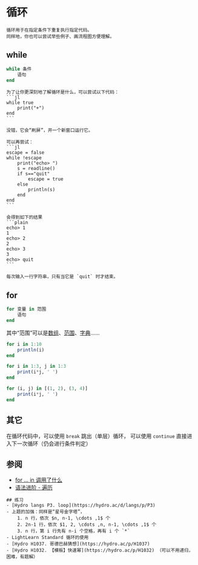 # 循环
```check newbie
循环用于在指定条件下重复执行指定代码。
同样地，你也可以尝试举些例子、画流程图方便理解。
```

## while
```jl
while 条件
    语句
end
```

``````check newbie
为了让你更深刻地了解循环是什么，可以尝试以下代码：
```jl
while true
    print("+")
end
```

没错，它会“刷屏”，开一个新窗口运行它。

可以再尝试：
```jl
escape = false
while !escape
    print("echo> ")
    s = readline()
    if s=="quit"
        escape = true
    else
        println(s)
    end
end
```

会得到如下的结果
```plain
echo> 1
1
echo> 2
2
echo> 3
3
echo> quit
```

每次输入一行字符串，只有当它是 `quit` 时才结束。
``````

## for
```jl
for 变量 in 范围
    语句
end
```

其中“范围”可以是[数组](vector.md)、[范围](range.md)、[字典](dict.md)……
```jl
for i in 1:10
    println(i)
end

for i in 1:3, j in 1:3
    print(i*j, ' ')
end

for (i, j) in [(1, 2), (3, 4)]
    print(i*j, ' ')
end
```

## 其它
在循环代码中，可以使用 `break` 跳出（单层）循环，
可以使用 `continue` 直接进入下一次循环（仍会进行条件判定）

## 参阅
- [for ... in 调用了什么](https://docs.juliacn.com/latest/manual/interfaces/#man-interface-iteration)
- [语法进阶 - 遍历](../advanced/iterate.md)

```check newbie
## 练习
- [Hydro langs P3. loop](https://hydro.ac/d/langs/p/P3)
- 上题的加强：同样是“星号金字塔”，
    1. n 行，依次 $n, n-1, \cdots ,1$ 个
    2. 2n-1 行，依次 $1, 2, \cdots ,n, n-1, \cdots ,1$ 个
    3. n 行，第 i 行先有 n-i 个空格，再有 i 个 `*`
- LightLearn Standard 循环的使用
- [Hydro H1037. 哥德巴赫猜想](https://hydro.ac/p/H1037)
- [Hydro H1032. 【模板】快速幂](https://hydro.ac/p/H1032) （可以不用递归，困难，有题解）
```
